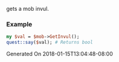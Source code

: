 gets a mob invul.
### Example

```perl
my $val = $mob->GetInvul();
quest::say($val); # Returns bool
```


Generated On 2018-01-15T13:04:48-08:00